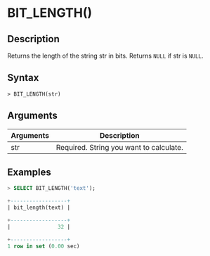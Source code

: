 # **BIT_LENGTH()**

## **Description**

Returns the length of the string str in bits. Returns `NULL` if str is `NULL`.

## **Syntax**

```
> BIT_LENGTH(str)
```

## **Arguments**

|  Arguments   | Description  |
|  ----  | ----  |
| str | Required. String you want to calculate. |

## **Examples**

```SQL
> SELECT BIT_LENGTH('text');

+------------------+
| bit_length(text) |

+------------------+
|               32 |

+------------------+
1 row in set (0.00 sec)
```
